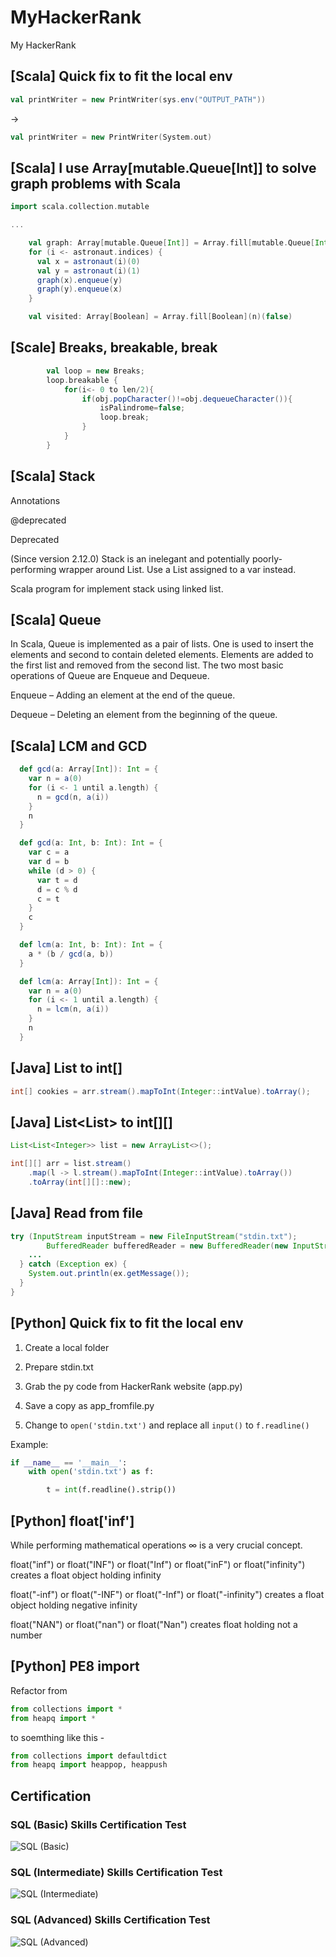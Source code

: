 # MyHackerRank

My HackerRank

## [Scala] Quick fix to fit the local env

```scala
val printWriter = new PrintWriter(sys.env("OUTPUT_PATH"))
```

->

```scala
val printWriter = new PrintWriter(System.out)
```

## [Scala] I use Array[mutable.Queue[Int]] to solve graph problems with Scala

```scala
import scala.collection.mutable

...

    val graph: Array[mutable.Queue[Int]] = Array.fill[mutable.Queue[Int]](n)(mutable.Queue[Int]())
    for (i <- astronaut.indices) {
      val x = astronaut(i)(0)
      val y = astronaut(i)(1)
      graph(x).enqueue(y)
      graph(y).enqueue(x)
    }

    val visited: Array[Boolean] = Array.fill[Boolean](n)(false)
```

## [Scale] Breaks, breakable, break

```scala
        val loop = new Breaks;
        loop.breakable {
            for(i<- 0 to len/2){
                if(obj.popCharacter()!=obj.dequeueCharacter()){
                    isPalindrome=false;
                    loop.break;
                }
            }
        }
```

## [Scala] Stack

Annotations

@deprecated

Deprecated

(Since version 2.12.0) Stack is an inelegant and potentially poorly-performing wrapper around List. Use a List assigned to a var instead.

Scala program for implement stack using linked list.

## [Scala] Queue

In Scala, Queue is implemented as a pair of lists. One is used to insert the elements and second to contain deleted elements. Elements are added to the first list and removed from the second list. The two most basic operations of Queue are Enqueue and Dequeue.

Enqueue – Adding an element at the end of the queue.

Dequeue – Deleting an element from the beginning of the queue.

## [Scala] LCM and GCD

```scala
  def gcd(a: Array[Int]): Int = {
    var n = a(0)
    for (i <- 1 until a.length) {
      n = gcd(n, a(i))
    }
    n
  }

  def gcd(a: Int, b: Int): Int = {
    var c = a
    var d = b
    while (d > 0) {
      var t = d
      d = c % d
      c = t
    }
    c
  }

  def lcm(a: Int, b: Int): Int = {
    a * (b / gcd(a, b))
  }

  def lcm(a: Array[Int]): Int = {
    var n = a(0)
    for (i <- 1 until a.length) {
      n = lcm(n, a(i))
    }
    n
  }
```

## [Java] List<Integer> to int[]

```java
int[] cookies = arr.stream().mapToInt(Integer::intValue).toArray();
```

## [Java] List<List<Integer>> to int[][]

```java
List<List<Integer>> list = new ArrayList<>();

int[][] arr = list.stream()
    .map(l -> l.stream().mapToInt(Integer::intValue).toArray())
    .toArray(int[][]::new);
```

## [Java] Read from file

```java
try (InputStream inputStream = new FileInputStream("stdin.txt");
        BufferedReader bufferedReader = new BufferedReader(new InputStreamReader(inputStream));) {
    ...
  } catch (Exception ex) {
    System.out.println(ex.getMessage());
  }
}
```

## [Python] Quick fix to fit the local env

1. Create a local folder

2. Prepare stdin.txt

3. Grab the py code from HackerRank website (app.py)

4. Save a copy as app_fromfile.py

5. Change to `open('stdin.txt')` and replace all `input()` to `f.readline()`

Example:

```python
if __name__ == '__main__':
    with open('stdin.txt') as f:

        t = int(f.readline().strip())
```

## [Python] float['inf']

While performing mathematical operations ∞ is a very crucial concept.

float("inf") or float("INF") or float("Inf") or float("inF") or float("infinity") creates a float object holding infinity

float("-inf") or float("-INF") or float("-Inf") or float("-infinity") creates a float object holding negative infinity

float("NAN") or float("nan") or float("Nan") creates float holding not a number

## [Python] PE8 import

Refactor from

```python
from collections import *
from heapq import *
```

to soemthing like this -

```python
from collections import defaultdict
from heapq import heappop, heappush
```

## Certification

### SQL (Basic) Skills Certification Test

![SQL (Basic)](SkillsCertification/20220704%20SQL%20(Basic)%20Skills%20Certification.png)

### SQL (Intermediate) Skills Certification Test

![SQL (Intermediate)](SkillsCertification/20220705%20SQL%20(Intermediate)%20Skills%20Certification.png)

### SQL (Advanced) Skills Certification Test

![SQL (Advanced)](SkillsCertification/20220705%20SQL%20(Advanced)%20Skills%20Certification.png)
